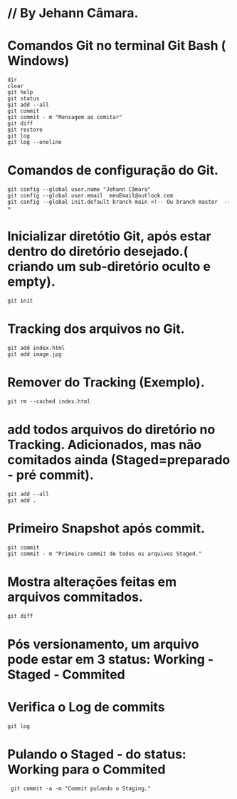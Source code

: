 # // By Jehann Câmara.

# Comandos Git no terminal Git Bash ( Windows) 

    dir
    clear
    git help
    git status
    git add --all
    git commit
    git commit - m "Mensagem ao comitar"
    git diff
    git restore
    git log
    git log --oneline

# Comandos de configuração do Git.

    git config --global user.name "Jehann Câmara" 
    git config --global user.email 	meuEmail@outlook.com
    git config --global init.default branch main <!-- Ou branch master  -->

# Inicializar diretótio Git, após estar dentro do diretório desejado.( criando um sub-diretório oculto e empty).

    git init

# Tracking dos arquivos no Git.
    git add index.html
    git add image.jpg

# Remover do Tracking (Exemplo).
    git rm --cached index.html

# add todos arquivos do diretório no Tracking. Adicionados, mas não comitados ainda (Staged=preparado - pré commit).
    git add --all
    git add .

# Primeiro Snapshot após commit.
    git commit
    git commit - m "Primeiro commit de todos os arquivos Staged."

# Mostra alterações feitas em arquivos commitados.
    git diff

# Pós versionamento, um arquivo pode estar em 3 status: Working - Staged - Commited   

# Verifica o Log de commits  
    git log

# Pulando o Staged - do status: Working para o Commited  
     git commit -a -m "Commit pulando o Staging."



    
    

    




